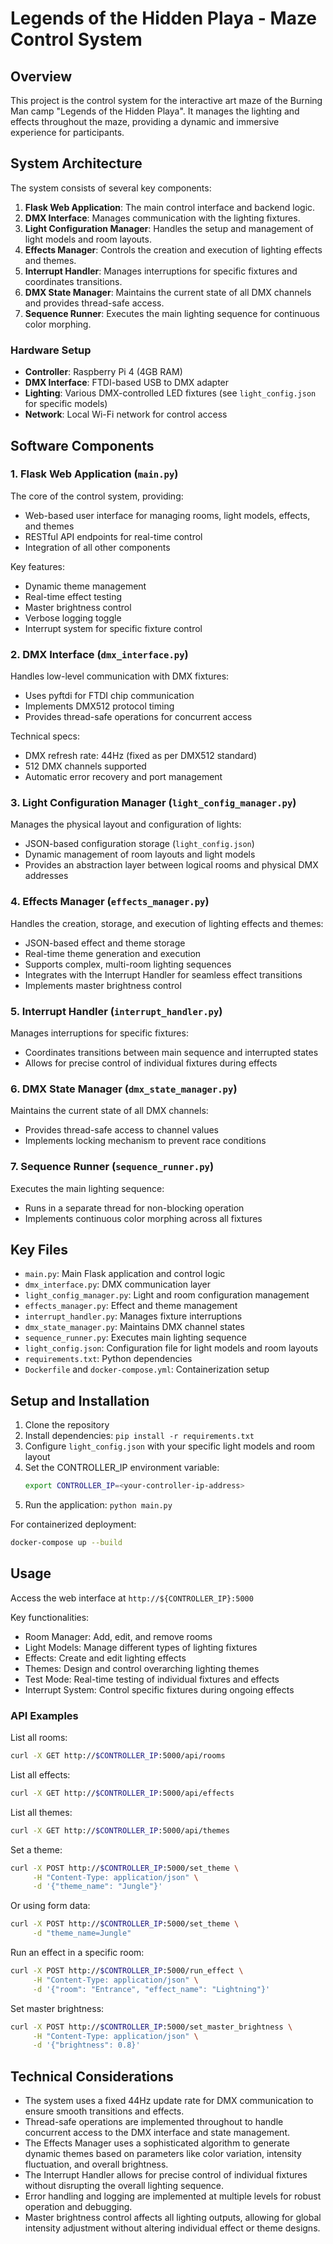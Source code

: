 # Legends of the Hidden Playa - Maze Control System

## Overview

This project is the control system for the interactive art maze of the Burning Man camp "Legends of the Hidden Playa". It manages the lighting and effects throughout the maze, providing a dynamic and immersive experience for participants.

## System Architecture

The system consists of several key components:

1. **Flask Web Application**: The main control interface and backend logic.
2. **DMX Interface**: Manages communication with the lighting fixtures.
3. **Light Configuration Manager**: Handles the setup and management of light models and room layouts.
4. **Effects Manager**: Controls the creation and execution of lighting effects and themes.
5. **Interrupt Handler**: Manages interruptions for specific fixtures and coordinates transitions.
6. **DMX State Manager**: Maintains the current state of all DMX channels and provides thread-safe access.
7. **Sequence Runner**: Executes the main lighting sequence for continuous color morphing.

### Hardware Setup

- **Controller**: Raspberry Pi 4 (4GB RAM)
- **DMX Interface**: FTDI-based USB to DMX adapter
- **Lighting**: Various DMX-controlled LED fixtures (see `light_config.json` for specific models)
- **Network**: Local Wi-Fi network for control access

## Software Components

### 1. Flask Web Application (`main.py`)

The core of the control system, providing:
- Web-based user interface for managing rooms, light models, effects, and themes
- RESTful API endpoints for real-time control
- Integration of all other components

Key features:
- Dynamic theme management
- Real-time effect testing
- Master brightness control
- Verbose logging toggle
- Interrupt system for specific fixture control

### 2. DMX Interface (`dmx_interface.py`)

Handles low-level communication with DMX fixtures:
- Uses pyftdi for FTDI chip communication
- Implements DMX512 protocol timing
- Provides thread-safe operations for concurrent access

Technical specs:
- DMX refresh rate: 44Hz (fixed as per DMX512 standard)
- 512 DMX channels supported
- Automatic error recovery and port management

### 3. Light Configuration Manager (`light_config_manager.py`)

Manages the physical layout and configuration of lights:
- JSON-based configuration storage (`light_config.json`)
- Dynamic management of room layouts and light models
- Provides an abstraction layer between logical rooms and physical DMX addresses

### 4. Effects Manager (`effects_manager.py`)

Handles the creation, storage, and execution of lighting effects and themes:
- JSON-based effect and theme storage
- Real-time theme generation and execution
- Supports complex, multi-room lighting sequences
- Integrates with the Interrupt Handler for seamless effect transitions
- Implements master brightness control

### 5. Interrupt Handler (`interrupt_handler.py`)

Manages interruptions for specific fixtures:
- Coordinates transitions between main sequence and interrupted states
- Allows for precise control of individual fixtures during effects

### 6. DMX State Manager (`dmx_state_manager.py`)

Maintains the current state of all DMX channels:
- Provides thread-safe access to channel values
- Implements locking mechanism to prevent race conditions

### 7. Sequence Runner (`sequence_runner.py`)

Executes the main lighting sequence:
- Runs in a separate thread for non-blocking operation
- Implements continuous color morphing across all fixtures

## Key Files

- `main.py`: Main Flask application and control logic
- `dmx_interface.py`: DMX communication layer
- `light_config_manager.py`: Light and room configuration management
- `effects_manager.py`: Effect and theme management
- `interrupt_handler.py`: Manages fixture interruptions
- `dmx_state_manager.py`: Maintains DMX channel states
- `sequence_runner.py`: Executes main lighting sequence
- `light_config.json`: Configuration file for light models and room layouts
- `requirements.txt`: Python dependencies
- `Dockerfile` and `docker-compose.yml`: Containerization setup

## Setup and Installation

1. Clone the repository
2. Install dependencies: `pip install -r requirements.txt`
3. Configure `light_config.json` with your specific light models and room layout
4. Set the CONTROLLER_IP environment variable:
   ```bash
   export CONTROLLER_IP=<your-controller-ip-address>
   ```
5. Run the application: `python main.py`

For containerized deployment:
```bash
docker-compose up --build
```

## Usage

Access the web interface at `http://${CONTROLLER_IP}:5000`

Key functionalities:
- Room Manager: Add, edit, and remove rooms
- Light Models: Manage different types of lighting fixtures
- Effects: Create and edit lighting effects
- Themes: Design and control overarching lighting themes
- Test Mode: Real-time testing of individual fixtures and effects
- Interrupt System: Control specific fixtures during ongoing effects

### API Examples

List all rooms:
```bash
curl -X GET http://$CONTROLLER_IP:5000/api/rooms
```

List all effects:
```bash
curl -X GET http://$CONTROLLER_IP:5000/api/effects
```

List all themes:
```bash
curl -X GET http://$CONTROLLER_IP:5000/api/themes
```

Set a theme:
```bash
curl -X POST http://$CONTROLLER_IP:5000/set_theme \
     -H "Content-Type: application/json" \
     -d '{"theme_name": "Jungle"}'
```
Or using form data:
```bash
curl -X POST http://$CONTROLLER_IP:5000/set_theme \
     -d "theme_name=Jungle"
```

Run an effect in a specific room:
```bash
curl -X POST http://$CONTROLLER_IP:5000/run_effect \
     -H "Content-Type: application/json" \
     -d '{"room": "Entrance", "effect_name": "Lightning"}'
```

Set master brightness:
```bash
curl -X POST http://$CONTROLLER_IP:5000/set_master_brightness \
     -H "Content-Type: application/json" \
     -d '{"brightness": 0.8}'
```

## Technical Considerations

- The system uses a fixed 44Hz update rate for DMX communication to ensure smooth transitions and effects.
- Thread-safe operations are implemented throughout to handle concurrent access to the DMX interface and state management.
- The Effects Manager uses a sophisticated algorithm to generate dynamic themes based on parameters like color variation, intensity fluctuation, and overall brightness.
- The Interrupt Handler allows for precise control of individual fixtures without disrupting the overall lighting sequence.
- Error handling and logging are implemented at multiple levels for robust operation and debugging.
- Master brightness control affects all lighting outputs, allowing for global intensity adjustment without altering individual effect or theme designs.

